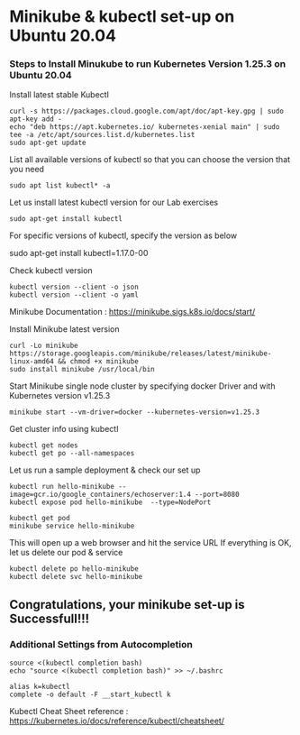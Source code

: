 # Minikube & kubectl set-up on Ubuntu 20.04

### Steps to Install Minukube to run Kubernetes Version 1.25.3 on Ubuntu 20.04

Install latest stable Kubectl

```
curl -s https://packages.cloud.google.com/apt/doc/apt-key.gpg | sudo apt-key add -
echo "deb https://apt.kubernetes.io/ kubernetes-xenial main" | sudo tee -a /etc/apt/sources.list.d/kubernetes.list
sudo apt-get update
```

List all available versions of kubectl so that you can choose the version that you need
```
sudo apt list kubectl* -a

```

Let us install latest kubectl version for our Lab exercises

```
sudo apt-get install kubectl
```

For specific versions of kubectl, specify the version as below

sudo apt-get install kubectl=1.17.0-00

Check kubectl version
```
kubectl version --client -o json
kubectl version --client -o yaml
```

Minikube Documentation : https://minikube.sigs.k8s.io/docs/start/

Install Minikube latest version 

```
curl -Lo minikube https://storage.googleapis.com/minikube/releases/latest/minikube-linux-amd64 && chmod +x minikube
sudo install minikube /usr/local/bin

```

Start Minikube single node cluster by specifying docker Driver and with Kubernetes version v1.25.3
```
minikube start --vm-driver=docker --kubernetes-version=v1.25.3
```


Get cluster info using kubectl
```
kubectl get nodes
kubectl get po --all-namespaces
```

Let us run a sample deployment & check our set up
```
kubectl run hello-minikube --image=gcr.io/google_containers/echoserver:1.4 --port=8080
kubectl expose pod hello-minikube  --type=NodePort

kubectl get pod
minikube service hello-minikube 
```

This will open up a web browser and hit the service URL
If everything is OK, let us delete our pod & service
```
kubectl delete po hello-minikube
kubectl delete svc hello-minikube
```

## Congratulations, your minikube set-up is Successfull!!!

### Additional Settings from Autocompletion

```
source <(kubectl completion bash) 
echo "source <(kubectl completion bash)" >> ~/.bashrc 

alias k=kubectl
complete -o default -F __start_kubectl k
```

Kubectl Cheat Sheet reference : https://kubernetes.io/docs/reference/kubectl/cheatsheet/
